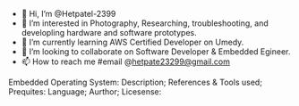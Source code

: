 - 👋 Hi, I’m @Hetpatel-2399
- 👀 I’m interested in Photography, Researching, troubleshooting, and developling hardware and software prototypes.
- 🌱 I’m currently learning AWS Certified Developer on Umedy. 
- 💞️ I’m looking to collaborate on Software Developer & Embedded Egineer.
- 📫 How to reach me #email @hetpate23299@gmail.com 

Embedded Operating System: Description;
References & Tools used;
Prequites:
Language;
Aurthor;
Licesense: 

<!---
Hetpatel-2399/Hetpatel-2399 is a ✨ special ✨ repository because its `README.md` (this file) appears on your GitHub profile.
You can click the Preview link to take a look at your changes.


--->
